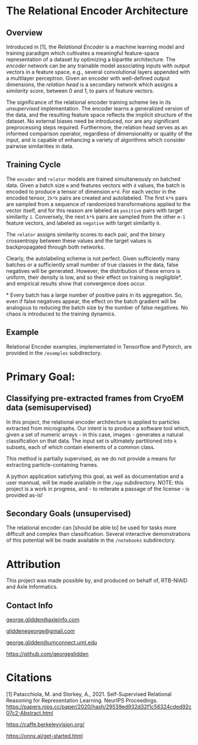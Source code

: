 # The Relational Encoder Architecture

## Overview
Introduced in [1], the _Relational Encoder_ is a machine learning model and training paradigm which cultivates a meaningful feature-space representation of a dataset by optimizing a bipartite architecture. The _encoder_ network can be any trainable model associating inputs with output vectors in a feature space, e.g., several convolutional layers appended with a multilayer perceptron. Given an encoder with well-defined output dimensions, the _relation head_ is a secondary network which assigns a _similarity score_, between 0 and 1, to pairs of feature vectors.

The significance of the relational encoder training scheme lies in its _unsupervised_ implementation. The encoder learns a generalized version of the data, and the resulting feature space reflects the implicit structure of the dataset. No external biases need be introduced, nor are any significant preprocessing steps required. Furthermore, the relation head serves as an informed comparison operator, regardless of dimensionality or quality of the input, and is capable of enhancing a variety of algorithms which consider pairwise similarities in data.

## Training Cycle
The `encoder` and `relator` models are trained simultaneously on batched data. Given a batch size `m` and features vectors with `d` values, the batch is encoded to produce a tensor of dimension `m*d`. For each vector in the encoded tensor, `2k*k` pairs are created and autolabeled. The first `k*k` pairs are sampled from a sequence of randomized transformations applied to the vector itself, and for this reason are labeled as `positive` pairs with target similarity `1`. Conversely, the next `k*k` pairs are sampled from the other `m-1` feature vectors, and labeled as `negative` with target similarity `0`.

The `relator` assigns similarity scores to each pair, and the binary crossentropy between these values and the target values is backpropagated through both networks.

Clearly, the autolabeling scheme is not perfect. Given sufficiently many batches or a sufficiently small number of true classes in the data, false negatives will be generated. However, the distribution  of these errors is uniform, their density is low, and so their effect on training is negligible\*, and empirical results show that convergence does occur.

\* Every batch has a large number of positive pairs in its aggregation. So, even if false negatives appear, the effect on the batch gradient will be analogous to reducing the batch size by the number of false negatives. No chaos is introduced to the training dynamics.

## Example
Relational Encoder examples, implementated in Tensorflow and Pytorch, are provided in the `/examples` subdirectory.

# Primary Goal:
## Classifying pre-extracted frames from CryoEM data (semisupervised)
In this project, the relational encoder architecture is applied to particles extracted from micrographs. Our intent is to produce a software tool which, given a set of numeric arrays - in this case, images - generates a natural classification on that data. The input set is ultimately partitioned into `k` subsets, each of which contain elements of a common class.

This method is partially supervised, as we do not provide a means for extracting particle-containing frames.

A python application satisfying this goal, as well as documentation and a user mannual, will be made available in the `/app` subdirectory. NOTE: this project is a work in progress, and - to reiterate a passage of the license - is provided as-is!

## Secondary Goals (unsupervised)
The relational encoder can [should be able to] be used for tasks more difficult and complex than classification. Several interactive demonstrations of this potential will be made available in the `/notebooks` subdirectory.

# Attribution
This project was made possible by, and produced on behalf of, RTB-NIAID and Axle Informatics.

## Contact Info
george.glidden@axleinfo.com

gliddenegeorge@gmail.com

george.glidden@umconnect.umt.edu

https://github.com/georgeglidden

# Citations
[1] Patacchiola, M. and Storkey, A., 2021. Self-Supervised Relational Reasoning for Representation Learning. NeurIPS Proceedings. https://papers.nips.cc/paper/2020/hash/29539ed932d32f1c56324cded92c07c2-Abstract.html

https://caffe.berkeleyvision.org/

https://onnx.ai/get-started.html
